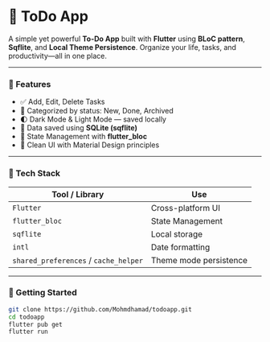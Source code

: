 # 📝 ToDo App

A simple yet powerful **To-Do App** built with **Flutter** using **BLoC pattern**, **Sqflite**, and **Local Theme Persistence**. Organize your life, tasks, and productivity—all in one place.

---

### 🚀 Features

- ✅ Add, Edit, Delete Tasks
- 📅 Categorized by status: New, Done, Archived
- 🌓 Dark Mode & Light Mode — saved locally
- 💾 Data saved using **SQLite (sqflite)**
- 🧠 State Management with **flutter_bloc**
- 📱 Clean UI with Material Design principles

---

### 🧪 Tech Stack

| Tool / Library | Use |
|----------------|-----|
| `Flutter` | Cross-platform UI |
| `flutter_bloc` | State Management |
| `sqflite` | Local storage |
| `intl` | Date formatting |
| `shared_preferences` / `cache_helper` | Theme mode persistence |



---

### 🔧 Getting Started

```bash
git clone https://github.com/Mohmdhamad/todoapp.git
cd todoapp
flutter pub get
flutter run
